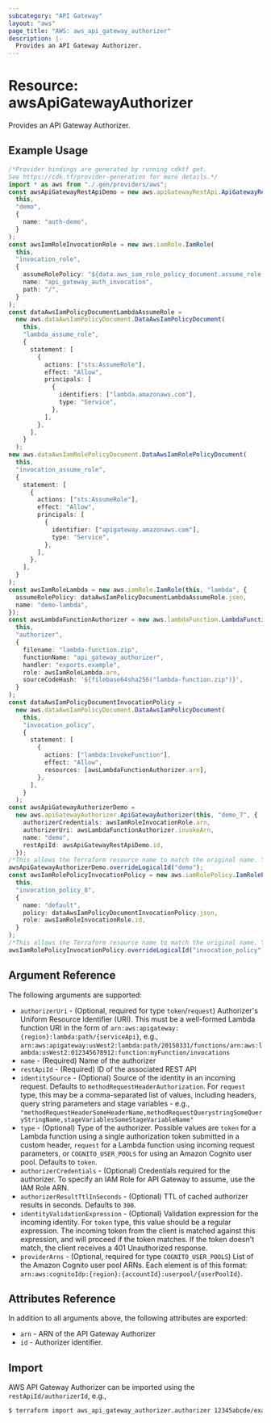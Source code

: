 ```yaml
---
subcategory: "API Gateway"
layout: "aws"
page_title: "AWS: aws_api_gateway_authorizer"
description: |-
  Provides an API Gateway Authorizer.
---
```


# Resource: awsApiGatewayAuthorizer

Provides an API Gateway Authorizer.

## Example Usage

```typescript
/*Provider bindings are generated by running cdktf get.
See https://cdk.tf/provider-generation for more details.*/
import * as aws from "./.gen/providers/aws";
const awsApiGatewayRestApiDemo = new aws.apiGatewayRestApi.ApiGatewayRestApi(
  this,
  "demo",
  {
    name: "auth-demo",
  }
);
const awsIamRoleInvocationRole = new aws.iamRole.IamRole(
  this,
  "invocation_role",
  {
    assumeRolePolicy: "${data.aws_iam_role_policy_document.assume_role.json}",
    name: "api_gateway_auth_invocation",
    path: "/",
  }
);
const dataAwsIamPolicyDocumentLambdaAssumeRole =
  new aws.dataAwsIamPolicyDocument.DataAwsIamPolicyDocument(
    this,
    "lambda_assume_role",
    {
      statement: [
        {
          actions: ["sts:AssumeRole"],
          effect: "Allow",
          principals: [
            {
              identifiers: ["lambda.amazonaws.com"],
              type: "Service",
            },
          ],
        },
      ],
    }
  );
new aws.dataAwsIamRolePolicyDocument.DataAwsIamRolePolicyDocument(
  this,
  "invocation_assume_role",
  {
    statement: [
      {
        actions: ["sts:AssumeRole"],
        effect: "Allow",
        principals: [
          {
            identifier: ["apigateway.amazonaws.com"],
            type: "Service",
          },
        ],
      },
    ],
  }
);
const awsIamRoleLambda = new aws.iamRole.IamRole(this, "lambda", {
  assumeRolePolicy: dataAwsIamPolicyDocumentLambdaAssumeRole.json,
  name: "demo-lambda",
});
const awsLambdaFunctionAuthorizer = new aws.lambdaFunction.LambdaFunction(
  this,
  "authorizer",
  {
    filename: "lambda-function.zip",
    functionName: "api_gateway_authorizer",
    handler: "exports.example",
    role: awsIamRoleLambda.arn,
    sourceCodeHash: '${filebase64sha256("lambda-function.zip")}',
  }
);
const dataAwsIamPolicyDocumentInvocationPolicy =
  new aws.dataAwsIamPolicyDocument.DataAwsIamPolicyDocument(
    this,
    "invocation_policy",
    {
      statement: [
        {
          actions: ["lambda:InvokeFunction"],
          effect: "Allow",
          resources: [awsLambdaFunctionAuthorizer.arn],
        },
      ],
    }
  );
const awsApiGatewayAuthorizerDemo =
  new aws.apiGatewayAuthorizer.ApiGatewayAuthorizer(this, "demo_7", {
    authorizerCredentials: awsIamRoleInvocationRole.arn,
    authorizerUri: awsLambdaFunctionAuthorizer.invokeArn,
    name: "demo",
    restApiId: awsApiGatewayRestApiDemo.id,
  });
/*This allows the Terraform resource name to match the original name. You can remove the call if you don't need them to match.*/
awsApiGatewayAuthorizerDemo.overrideLogicalId("demo");
const awsIamRolePolicyInvocationPolicy = new aws.iamRolePolicy.IamRolePolicy(
  this,
  "invocation_policy_8",
  {
    name: "default",
    policy: dataAwsIamPolicyDocumentInvocationPolicy.json,
    role: awsIamRoleInvocationRole.id,
  }
);
/*This allows the Terraform resource name to match the original name. You can remove the call if you don't need them to match.*/
awsIamRolePolicyInvocationPolicy.overrideLogicalId("invocation_policy");

```

## Argument Reference

The following arguments are supported:

* `authorizerUri` - (Optional, required for type `token`/`request`) Authorizer's Uniform Resource Identifier (URI). This must be a well-formed Lambda function URI in the form of `arn:aws:apigateway:{region}:lambda:path/{serviceApi}`,
  e.g., `arn:aws:apigateway:usWest2:lambda:path/20150331/functions/arn:aws:lambda:usWest2:012345678912:function:myFunction/invocations`
* `name` - (Required) Name of the authorizer
* `restApiId` - (Required) ID of the associated REST API
* `identitySource` - (Optional) Source of the identity in an incoming request. Defaults to `methodRequestHeaderAuthorization`. For `request` type, this may be a comma-separated list of values, including headers, query string parameters and stage variables - e.g., `"methodRequestHeaderSomeHeaderName,methodRequestQuerystringSomeQueryStringName,stageVariablesSomeStageVariableName"`
* `type` - (Optional) Type of the authorizer. Possible values are `token` for a Lambda function using a single authorization token submitted in a custom header, `request` for a Lambda function using incoming request parameters, or `COGNITO_USER_POOLS` for using an Amazon Cognito user pool. Defaults to `token`.
* `authorizerCredentials` - (Optional) Credentials required for the authorizer. To specify an IAM Role for API Gateway to assume, use the IAM Role ARN.
* `authorizerResultTtlInSeconds` - (Optional) TTL of cached authorizer results in seconds. Defaults to `300`.
* `identityValidationExpression` - (Optional) Validation expression for the incoming identity. For `token` type, this value should be a regular expression. The incoming token from the client is matched against this expression, and will proceed if the token matches. If the token doesn't match, the client receives a 401 Unauthorized response.
* `providerArns` - (Optional, required for type `COGNITO_USER_POOLS`) List of the Amazon Cognito user pool ARNs. Each element is of this format: `arn:aws:cognitoIdp:{region}:{accountId}:userpool/{userPoolId}`.

## Attributes Reference

In addition to all arguments above, the following attributes are exported:

* `arn` - ARN of the API Gateway Authorizer
* `id` - Authorizer identifier.

## Import

AWS API Gateway Authorizer can be imported using the `restApiId/authorizerId`, e.g.,

```sh
$ terraform import aws_api_gateway_authorizer.authorizer 12345abcde/example
```
